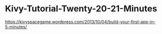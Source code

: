 # Kivy-Tutorial-Twenty-20-21-Minutes
https://kivyspacegame.wordpress.com/2013/10/04/build-your-first-app-in-5-minutes/
